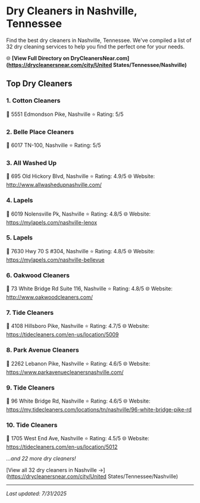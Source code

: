 # Dry Cleaners in Nashville, Tennessee

Find the best dry cleaners in Nashville, Tennessee. We've compiled a list of 32 dry cleaning services to help you find the perfect one for your needs.

🌐 **[View Full Directory on DryCleanersNear.com](https://drycleanersnear.com/city/United States/Tennessee/Nashville)**

## Top Dry Cleaners

### 1. Cotton Cleaners
📍 5551 Edmondson Pike, Nashville
⭐ Rating: 5/5

### 2. Belle Place Cleaners
📍 6017 TN-100, Nashville
⭐ Rating: 5/5

### 3. All Washed Up
📍 695 Old Hickory Blvd, Nashville
⭐ Rating: 4.9/5
🌐 Website: http://www.allwashedupnashville.com/

### 4. Lapels
📍 6019 Nolensville Pk, Nashville
⭐ Rating: 4.8/5
🌐 Website: https://mylapels.com/nashville-lenox

### 5. Lapels
📍 7630 Hwy 70 S #304, Nashville
⭐ Rating: 4.8/5
🌐 Website: https://mylapels.com/nashville-bellevue

### 6. Oakwood Cleaners
📍 73 White Bridge Rd Suite 116, Nashville
⭐ Rating: 4.8/5
🌐 Website: http://www.oakwoodcleaners.com/

### 7. Tide Cleaners
📍 4108 Hillsboro Pike, Nashville
⭐ Rating: 4.7/5
🌐 Website: https://tidecleaners.com/en-us/location/5009

### 8. Park Avenue Cleaners
📍 2262 Lebanon Pike, Nashville
⭐ Rating: 4.6/5
🌐 Website: https://www.parkavenuecleanersnashville.com/

### 9. Tide Cleaners
📍 96 White Bridge Rd, Nashville
⭐ Rating: 4.6/5
🌐 Website: https://my.tidecleaners.com/locations/tn/nashville/96-white-bridge-pike-rd

### 10. Tide Cleaners
📍 1705 West End Ave, Nashville
⭐ Rating: 4.5/5
🌐 Website: https://tidecleaners.com/en-us/location/5012


*...and 22 more dry cleaners!*

[View all 32 dry cleaners in Nashville →](https://drycleanersnear.com/city/United States/Tennessee/Nashville)

---

*Last updated: 7/31/2025*
